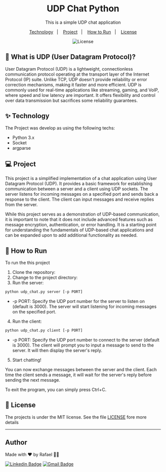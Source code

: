 <h1 align="center">UDP Chat Python</h1>
<p align = "center">This is a simple UDP chat application</p>

<p align="center">
  <a href="#-technology">Technology</a>&nbsp;&nbsp;&nbsp;|&nbsp;&nbsp;&nbsp;
    <a href="#-project">Project</a>&nbsp;&nbsp;&nbsp;|&nbsp;&nbsp;&nbsp;
  <a href="#-how-to-run">How to Run</a>&nbsp;&nbsp;&nbsp;|&nbsp;&nbsp;&nbsp;
  <a href="#-license">License</a>
</p>

<p align="center">
  <img alt="License" src="https://img.shields.io/static/v1?label=license&message=MIT&color=8257E5&labelColor=000000">
</p>

## 📖 What is UDP (User Datagram Protocol)?
User Datagram Protocol (UDP) is a lightweight, connectionless communication protocol operating at the transport layer of the Internet Protocol (IP) suite. Unlike TCP, UDP doesn't provide reliability or error correction mechanisms, making it faster and more efficient. UDP is commonly used for real-time applications like streaming, gaming, and VoIP, where speed and low latency are important. It offers flexibility and control over data transmission but sacrifices some reliability guarantees.

## ✨ Technology

The Project was develop as using the following techs:
- Python 3.x
- Socket
- argparse


## 💻 Project

This project is a simplified implementation of a chat application using User Datagram Protocol (UDP). It provides a basic framework for establishing communication between a server and a client using UDP sockets. The server listens for incoming messages on a specified port and sends back a response to the client. The client can input messages and receive replies from the server.

While this project serves as a demonstration of UDP-based communication, it is important to note that it does not include advanced features such as message encryption, authentication, or error handling. It is a starting point for understanding the fundamentals of UDP-based chat applications and can be expanded upon to add additional functionality as needed.


## 🚀 How to Run
To run the this project 

1. Clone the repository:
2. Change to the project directory:
3. Run the server:
```bash
python udp_chat.py server [-p PORT]
```
   * -p PORT: Specify the UDP port number for the server to listen on (default is 3000). The server will start listening for incoming messages on the specified port.
4. Run the client:
```bash
python udp_chat.py client [-p PORT]
```
* -p PORT: Specify the UDP port number to connect to the server (default is 3000).
The client will prompt you to input a message to send to the server. It will then display the server's reply.
5. Start chatting!

You can now exchange messages between the server and the client. Each time the client sends a message, it will wait for the server's reply before sending the next message.

To exit the program, you can simply press Ctrl+C.

## 📄 License
The projects is under the MIT license. See the file [LICENSE](LICENSE) fore more details

---
## Author

Made with ♥ by Rafael 👋🏻


[![Linkedin Badge](https://img.shields.io/badge/-Rafael-blue?style=flat-square&logo=Linkedin&logoColor=white&link=https://www.linkedin.com/in/tgmarinho/)](https://www.linkedin.com/in/rafael-mgr/)
[![Gmail Badge](https://img.shields.io/badge/-Gmail-red?style=flat-square&link=mailto:nelsonsantosaraujo@hotmail.com)](mailto:ribeirorafaelmatehus@gmail.com)
